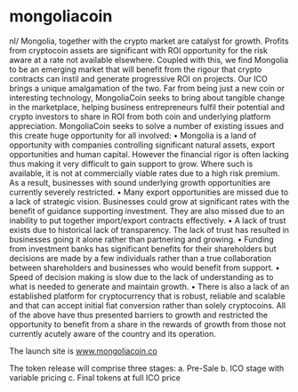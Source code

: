 # mongoliacoin
nl/ Mongolia, together with the crypto market are catalyst for growth. Profits from cryptocoin assets are significant with ROI opportunity for the risk aware at a rate not available elsewhere. Coupled with this, we find Mongolia to be an emerging market that will benefit from the rigour that crypto contracts can instil and generate progressive ROI on projects. Our ICO brings a unique amalgamation of the two.
Far from being just a new coin or interesting technology, MongoliaCoin seeks to bring about tangible change in the marketplace, helping business entrepreneurs fulfil their potential and crypto investors to share in ROI from both coin and underlying platform appreciation.
MongoliaCoin seeks to solve a number of existing issues and this create huge opportunity for all involved:
•	Mongolia is a land of opportunity with companies controlling significant natural assets, export opportunities and human capital. However the financial rigor is often lacking thus making it very difficult to gain support to grow. Where such is available, it is not at commercially viable rates due to a high risk premium. As a result, businesses with sound underlying growth opportunities are currently severely restricted.
•	Many export opportunities are missed due to a lack of strategic vision. Businesses could grow at significant rates with the benefit of guidance supporting investment. They are also missed due to an inability to put together import/export contracts effectively.
•	A lack of trust exists due to historical lack of transparency. The lack of trust has resulted in businesses going it alone rather than partnering and growing.
•	Funding from investment banks has significant benefits for their shareholders but decisions are made by a few individuals rather than a true collaboration between shareholders and businesses who would benefit from support.
•	Speed of decision making is slow due to the lack of understanding as to what is needed to generate and maintain growth.
•	There is also a lack of an established platform for cryptocurrency that is robust, reliable and scalable and that can accept initial fiat conversion rather than solely cryptocoins.
All of the above have thus presented barriers to growth and restricted the opportunity to benefit from a share in the rewards of growth from those not currently acutely aware of the country and its operation.

The launch site is www.mongoliacoin.co

The token release will comprise three stages:
a. Pre-Sale
b. ICO stage with variable pricing
c. Final tokens at full ICO price
